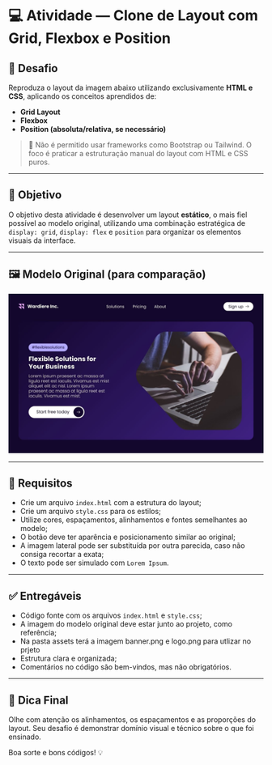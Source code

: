 # 💻 Atividade — Clone de Layout com Grid, Flexbox e Position

## 🧩 Desafio

Reproduza o layout da imagem abaixo utilizando exclusivamente **HTML e CSS**, aplicando os conceitos aprendidos de:

- **Grid Layout**
- **Flexbox**
- **Position (absoluta/relativa, se necessário)**

> 📌 Não é permitido usar frameworks como Bootstrap ou Tailwind. O foco é praticar a estruturação manual do layout com HTML e CSS puros.

---

## 🎯 Objetivo

O objetivo desta atividade é desenvolver um layout **estático**, o mais fiel possível ao modelo original, utilizando uma combinação estratégica de `display: grid`, `display: flex` e `position` para organizar os elementos visuais da interface.

---

## 🖼️ Modelo Original (para comparação)

![Modelo de Interface](./assets/Dark%20Blue%20Modern%20Geometric%20Simple%20Feature%20Section%20Website%20UI%20Prototype.jpg)

---

## 📝 Requisitos

- Crie um arquivo `index.html` com a estrutura do layout;
- Crie um arquivo `style.css` para os estilos;
- Utilize cores, espaçamentos, alinhamentos e fontes semelhantes ao modelo;
- O botão deve ter aparência e posicionamento similar ao original;
- A imagem lateral pode ser substituída por outra parecida, caso não consiga recortar a exata;
- O texto pode ser simulado com `Lorem Ipsum`.

---

## ✅ Entregáveis

- Código fonte com os arquivos `index.html` e `style.css`;
- A imagem do modelo original deve estar junto ao projeto, como referência;
- Na pasta assets terá a imagem banner.png e logo.png para utlizar no prjeto
- Estrutura clara e organizada;
- Comentários no código são bem-vindos, mas não obrigatórios.

---

## 🚀 Dica Final

Olhe com atenção os alinhamentos, os espaçamentos e as proporções do layout. Seu desafio é demonstrar domínio visual e técnico sobre o que foi ensinado.

Boa sorte e bons códigos! 💡